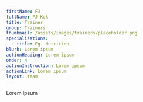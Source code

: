 ```yaml
---
firstName: FJ
fullName: FJ Kok
title: Trainer
group: Trainers
thumbnail: /assets/images/trainers/placeholder.png
specialisations:
  - title: Eg. Nutrition
blurb: Lorem ipsum
actionHeading: Lorem ipsum
order: 4
actionInstruction: Lorem ipsum
actionLink: Lorem ipsum
layout: team
---
```

Lorem ipsum